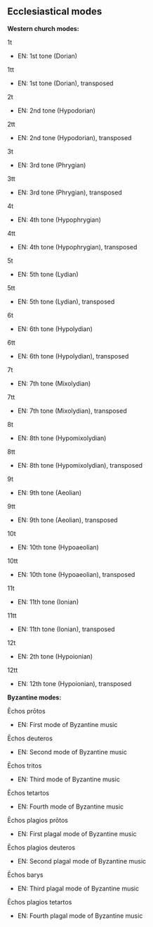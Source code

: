 ## Ecclesiastical modes

**Western church modes:**

1t

- EN: 1st tone (Dorian)

1tt

- EN: 1st tone (Dorian), transposed

2t

- EN: 2nd tone (Hypodorian)

2tt

- EN: 2nd tone (Hypodorian), transposed

3t

- EN: 3rd tone (Phrygian)

3tt

- EN: 3rd tone (Phrygian), transposed

4t

- EN: 4th tone (Hypophrygian)

4tt

- EN: 4th tone (Hypophrygian), transposed

5t

- EN: 5th tone (Lydian)

5tt

- EN: 5th tone (Lydian), transposed

6t

- EN: 6th tone (Hypolydian)

6tt

- EN: 6th tone (Hypolydian), transposed

7t

- EN: 7th tone (Mixolydian)

7tt

- EN: 7th tone (Mixolydian), transposed

8t

- EN: 8th tone (Hypomixolydian)

8tt

- EN: 8th tone (Hypomixolydian), transposed

9t

- EN: 9th tone (Aeolian)

9tt

- EN: 9th tone (Aeolian), transposed

10t

- EN: 10th tone (Hypoaeolian)

10tt

- EN: 10th tone (Hypoaeolian), transposed

11t

- EN: 11th tone (Ionian)

11tt

- EN: 11th tone (Ionian), transposed

12t

- EN: 2th tone (Hypoionian)

12tt

- EN: 12th tone (Hypoionian), transposed

**Byzantine modes:**

Ēchos prōtos

- EN: First mode of Byzantine music

Ēchos deuteros

- EN: Second mode of Byzantine music

Ēchos tritos

- EN: Third mode of Byzantine music

Ēchos tetartos

- EN: Fourth mode of Byzantine music

Ēchos plagios prōtos

- EN: First plagal mode of Byzantine music

Ēchos plagios deuteros

- EN: Second plagal mode of Byzantine music

Ēchos barys

- EN: Third plagal mode of Byzantine music

Ēchos plagios tetartos

- EN: Fourth plagal mode of Byzantine music
